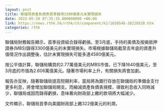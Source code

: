```yaml
---
layout: post
title: 聯儲局資產負債表首季錄得3300億美元未實現損失
date: 2022-05-28 07:35:35.000000000 +08:00
link: https://news.rthk.hk/rthk/ch/component/k2/1650548-20220528.htm
categories: rthk
---
```


聯儲局財務報告顯示，首季投資組合錄得虧損。至3月底，手持的美債及按揭抵押證券(MBS)錄得3300億美元的未實現損失。市場根據聯儲局截至去年底的資產升值情況作出調整後，估計未實現損失可能多達4580億美元。

按公平值計算，聯儲局購買的2.77萬億美元的MBS市值，已下降1640億美元，至3月底的市值為2.606萬億美元。隨著市場利率上升，有關損失將會加劇。

報告亦反映，隨著聯儲局提高短期利率，當局將為銀行存放在聯儲局的準備金支付更多利息，將會增加聯儲局開支。而縮減資產負債表規模，導致利息收入同時減少，聯儲局或因而錄得虧損，意味著向財政部上繳的款項將大幅減少。

文件顯示，聯儲局首季向美國財政部上繳322億美元的利潤，
